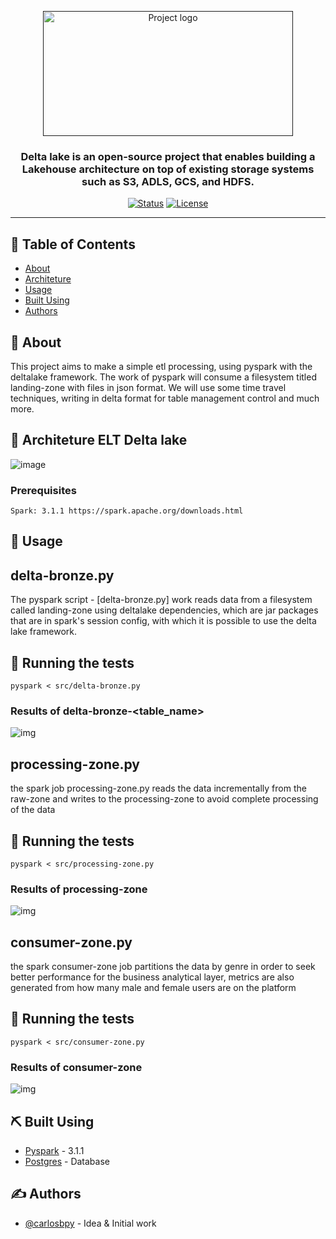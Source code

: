 <p align="center">
  <a href="" rel="noopener">
 <img width=400px height=200px src="https://docs.delta.io/latest/_static/delta-lake-logo.png" alt="Project logo"></a>
</p>

<h3 align="center">Delta lake is an open-source project that enables building a Lakehouse architecture on top of existing storage systems such as S3, ADLS, GCS, and HDFS.</h3>

<div align="center">

[![Status](https://img.shields.io/badge/status-active-success.svg)]()
[![License](https://img.shields.io/badge/license-MIT-blue.svg)](/LICENSE)

</div>

---

## 📝 Table of Contents

- [About](#about)
- [Architeture](#architeture)
- [Usage](#usage)
- [Built Using](#built_using)
- [Authors](#authors)

## 🧐 About <a name = "about"></a>

This project aims to make a simple etl processing, using pyspark with the deltalake framework. The work of pyspark will consume a filesystem titled landing-zone with files in json format. We will use some time travel techniques, writing in delta format for table management control and much more.

## 🔧 Architeture ELT Delta lake <a name = "architeture"></a>

![image](https://live-delta-io.pantheonsite.io/wp-content/uploads/2019/04/Delta-Lake-marketecture-0423c.png)

### Prerequisites

```
Spark: 3.1.1 https://spark.apache.org/downloads.html
```

## 🎈 Usage <a name="usage"></a>

## delta-bronze.py
The pyspark script - [delta-bronze.py] work reads data from a filesystem called landing-zone using deltalake dependencies, which are jar packages that are in spark's session config, with which it is possible to use the delta lake framework.
## 🔧 Running the tests

```
pyspark < src/delta-bronze.py
```

### Results of delta-bronze-<table_name>

![img](https://github.com/carlosbpy/deltalake-architecture/blob/main/docs/img/Screen%20Shot%202021-06-03%20at%2013.18.08.png)

## processing-zone.py
the spark job processing-zone.py reads the data incrementally from the raw-zone and writes to the processing-zone to avoid complete processing of the data
## 🔧 Running the tests

```
pyspark < src/processing-zone.py
```

### Results of processing-zone
![img](https://github.com/carlosbpy/pyspark-3.1.1-pgsql/blob/main/docs/processing-zone.png)

## consumer-zone.py
the spark consumer-zone job partitions the data by genre in order to seek better performance for the business analytical layer, metrics are also generated from how many male and female users are on the platform
## 🔧 Running the tests

```
pyspark < src/consumer-zone.py
```

### Results of consumer-zone
![img](https://github.com/carlosbpy/pyspark-3.1.1-pgsql/blob/main/docs/consumer-zone.png)


## ⛏️ Built Using <a name = "built_using"></a>

- [Pyspark](https://spark.apache.org/docs/latest/api/python/index.html) - 3.1.1
- [Postgres](https://hub.docker.com/_/postgres) - Database

## ✍️ Authors <a name = "authors"></a>

- [@carlosbpy](https://github.com/carlosbpy) - Idea & Initial work